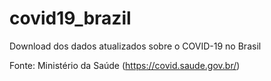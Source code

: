 # covid19_brazil
Download dos dados atualizados sobre o COVID-19 no Brasil

Fonte: Ministério da Saúde (https://covid.saude.gov.br/)
